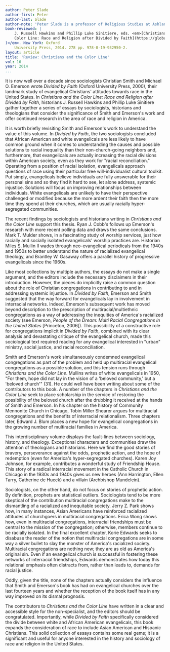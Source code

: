 ```yaml
---
author: Peter Slade
author-first: Peter
author-last: Slade
author-note: 'Peter Slade is a professor of Religious Studies at Ashland University.'
book-reviewed: |
    J. Russell Hawkins and Phillip Luke Sinitiere, eds. <em>[Christians and the
    Color Line: Race and Religion after Divided by Faith](https://global.oup.com/academic/product/christians-and-the-color-line-9780199329502?q=978-0-19-932950-2&lang=en&cc=us
)</em>. New York: Oxford
    University Press, 2014. 278 pp. 978-0-19-932950-2.
layout: article
title: 'Review: Christians and the Color Line'
vol: 16
year: 2014
...
```


It is now well over a decade since sociologists Christian Smith and
Michael O. Emerson wrote *Divided by Faith* (Oxford University Press,
2000), their landmark study of evangelical Christians' attitudes towards
race in the United States. In *Christians and the Color Line: Race and
Religion after Divided by Faith*, historians J. Russell Hawkins and
Phillip Luke Sinitiere gather together a series of essays by
sociologists, historians and theologians that consider the significance
of Smith and Emerson's work and offer continued research in the area of
race and religion in America.

It is worth briefly revisiting Smith and Emerson's work to understand
the value of this volume. In *Divided by Faith*, the two sociologists
concluded that African American and white evangelicals are less likely
to have common ground when it comes to understanding the causes and
possible solutions to racial inequality than their non-church-going
neighbors and, furthermore, that evangelicals are actually increasing
the racial divisions within American society, even as they work for
"racial reconciliation." Operating from a position of racial isolation,
evangelicals approach questions of race using their particular free
will-individualist cultural toolkit. Put simply, evangelicals believe
individuals are fully answerable for their personal sins and so they
find it hard to see, let alone address, systemic injustice. Solutions
will focus on improving relationships between individuals. White
evangelicals are unlikely to have their perspective challenged or
modified because the more ardent their faith then the more time they
spend at their churches, which are usually racially hyper-segregated
communities.

The recent findings by sociologists and historians writing in
*Christians and the Color Line* support this thesis. Ryan J. Cobb's
follows up Emerson's research with more recent polling data and draws
the same conclusions. Mark T. Mulder shows, in a fascinating study of
worship services, just how racially and socially isolated evangelicals'
worship practices are. Historian Miles S. Mullin II wades through
neo-evangelical periodicals from the 1940s and 1950s to better
understand the nature of racialized evangelical theology, and Brantley
W. Gasaway offers a parallel history of progressive evangelicals since
the 1960s.

Like most collections by multiple authors, the essays do not make a
single argument, and the editors include the necessary disclaimers in
their introduction. However, the pieces do implicitly raise a common
question about the role of Christian congregations in contributing to
and in addressing systemic injustice. In *Divided by Faith*, Emerson and
Smith suggested that the way forward for evangelicals lay in involvement
in interracial networks. Indeed, Emerson's subsequent work has moved
beyond description to the prescription of multiracial/multiethnic
congregations as a way of addressing the inequities of America's
racialized society (see Emerson, *People of the Dream: Multi Racial
Congregations in the United States* [Princeton, 2006]). This possibility
of a constructive role for congregations implicit in *Divided by Faith*,
combined with its clear analysis and devastating critique of the
evangelical church, made this sociological text required reading for any
evangelical interested in "urban" ministry, social justice, and racial
reconciliation.

Smith and Emerson's work simultaneously condemned evangelical
congregations as part of the problem and held up multiracial evangelical
congregations as a possible solution, and this tension runs through
*Christians and the Color Line*. Mullins writes of white evangelicals in
1950, "For them, hope did not lay in the vision of a 'beloved
community,' but a 'beloved church'" (31). He could well have been
writing about some of the contributors to this book. A number of the
chapters in *Christians and the Color Line* seek to place scholarship in
the service of restoring the possibility of the beloved church after the
drubbing it received at the hands of Smith and Emerson. In his chapter
on the history of Community Mennonite Church in Chicago, Tobin Miller
Shearer argues for multiracial congregations and the benefits of
interracial relationalism. Three chapters later, Edward J. Blum places a
new hope for evangelical congregations in the growing number of
multiracial families in America.

This interdisciplinary volume displays the fault-lines between
sociology, history, and theology. Exceptional characters and communities
draw the attention of theologians and historians. Here we find the good
stories of bravery, perseverance against the odds, prophetic action, and
the hope of redemption (even for America's hyper-segregated churches).
Karen Joy Johnson, for example, contributes a wonderful study of
Friendship House. This story of a radical interracial movement in the
Catholic Church in Chicago in the 1930s and 1940s gives us new heroes
(Ann Harrington, Ellen Tarry, Catherine de Hueck) and a villain
(Archbishop Mundelein).

Sociologists, on the other hand, do not focus on stories of prophetic
action. By definition, prophets are statistical outliers. Sociologists
tend to be more skeptical of the contribution multiracial congregations
make to the dismantling of a racialized and inequitable society. Jerry
Z. Park shows how, in many instances, Asian Americans have reinforced
racialized attitudes of churchgoers in multiracial congregations. Erica
Wong shows how, even in multiracial congregations, interracial
friendships must be central to the mission of the congregation;
otherwise, members continue to be racially isolated. In the final
excellent chapter, Korie Edwards seeks to disabuse the reader of the
notion that multiracial congregations are in some way a silver bullet to
slay the monster of America's racialized society. Multiracial
congregations are nothing new; they are as old as America's original
sin. Even if an evangelical church is successful in fostering these
networks of interracial friendships, Edwards demonstrates how today this
relational emphasis often distracts from, rather than leads to, demands
for racial justice.

Oddly, given the title, none of the chapters actually considers the
influence that Smith and Emerson's book has had on evangelical churches
over the last fourteen years and whether the reception of the book
itself has in any way improved on its dismal prognosis.

The contributors to *Christians and the Color Line* have written in a
clear and accessible style for the non-specialist, and the editors
should be congratulated. Importantly, while *Divided by Faith*
specifically considered the divide between white and African American
evangelicals, this book expands the consideration of race to include
Asian American and Hispanic Christians. This solid collection of essays
contains some real gems; it is a significant and useful for anyone
interested in the history and sociology of race and religion in the
United States.
